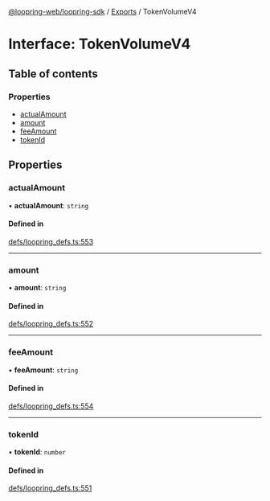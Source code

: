 [@loopring-web/loopring-sdk](../README.md) / [Exports](../modules.md) / TokenVolumeV4

# Interface: TokenVolumeV4

## Table of contents

### Properties

- [actualAmount](TokenVolumeV4.md#actualamount)
- [amount](TokenVolumeV4.md#amount)
- [feeAmount](TokenVolumeV4.md#feeamount)
- [tokenId](TokenVolumeV4.md#tokenid)

## Properties

### actualAmount

• **actualAmount**: `string`

#### Defined in

[defs/loopring_defs.ts:553](https://github.com/Loopring/loopring_sdk/blob/2ea32ee/src/defs/loopring_defs.ts#L553)

___

### amount

• **amount**: `string`

#### Defined in

[defs/loopring_defs.ts:552](https://github.com/Loopring/loopring_sdk/blob/2ea32ee/src/defs/loopring_defs.ts#L552)

___

### feeAmount

• **feeAmount**: `string`

#### Defined in

[defs/loopring_defs.ts:554](https://github.com/Loopring/loopring_sdk/blob/2ea32ee/src/defs/loopring_defs.ts#L554)

___

### tokenId

• **tokenId**: `number`

#### Defined in

[defs/loopring_defs.ts:551](https://github.com/Loopring/loopring_sdk/blob/2ea32ee/src/defs/loopring_defs.ts#L551)
